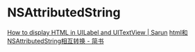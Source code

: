 # NSAttributedString

[How to display HTML in UILabel and UITextView | Sarun](https://sarunw.com/posts/how-to-display-html-in-uilabel-and-uitextview/)
[html和NSAttributedString相互转换 - 简书](https://www.jianshu.com/p/210c6576b3d6)
